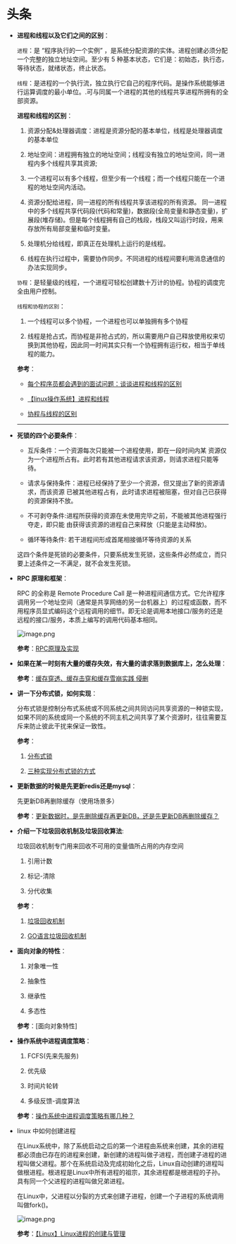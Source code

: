 # 头条

- **进程和线程以及它们之间的区别**：

    `进程`：是 “程序执行的一个实例” ，是系统分配资源的实体。进程创建必须分配一个完整的独立地址空间。至少有 5 种基本状态，它们是：初始态，执行态，等待状态，就绪状态，终止状态。

    `线程`：是进程的一个执行流，独立执行它自己的程序代码。是操作系统能够进行运算调度的最小单位。.可与同属一个进程的其他的线程共享进程所拥有的全部资源。

    **进程和线程的区别**：

    1. 资源分配&处理器调度：进程是资源分配的基本单位，线程是处理器调度的基本单位

    2. 地址空间：进程拥有独立的地址空间；线程没有独立的地址空间，同一进程内多个线程共享其资源;

    3. 一个进程可以有多个线程，但至少有一个线程；而一个线程只能在一个进程的地址空间内活动。

    4. 资源分配给进程，同一进程的所有线程共享该进程的所有资源。 同一进程中的多个线程共享代码段(代码和常量)，数据段(全局变量和静态变量)，扩展段(堆存储)。但是每个线程拥有自己的栈段，栈段又叫运行时段，用来存放所有局部变量和临时变量。

    5. 处理机分给线程，即真正在处理机上运行的是线程。

    6. 线程在执行过程中，需要协作同步。不同进程的线程间要利用消息通信的办法实现同步。

    `协程`：是轻量级的线程，一个进程可轻松创建数十万计的协程。协程的调度完全由用户控制。

    `线程和协程的区别`：

    1. 一个线程可以多个协程，一个进程也可以单独拥有多个协程

    2. 线程是抢占式，而协程是非抢占式的，所以需要用户自己释放使用权来切换到其他协程，因此同一时间其实只有一个协程拥有运行权，相当于单线程的能力。

    **参考**：

    - [每个程序员都会遇到的面试问题：谈谈进程和线程的区别](https://www.cnblogs.com/jobbible/p/9766649.html)

    - [【linux操作系统】进程和线程](https://blog.csdn.net/xing1584114471/article/details/92793556)

    - [协程与线程的区别](https://blog.csdn.net/fadbgfnbxb/article/details/88787361)

    ---
    
- **死锁的四个必要条件**：

    - 互斥条件：一个资源每次只能被一个进程使用，即在一段时间内某 资源仅为一个进程所占有。此时若有其他进程请求该资源，则请求进程只能等待。

    - 请求与保持条件：进程已经保持了至少一个资源，但又提出了新的资源请求，而该资源 已被其他进程占有，此时请求进程被阻塞，但对自己已获得的资源保持不放。

    - 不可剥夺条件:进程所获得的资源在未使用完毕之前，不能被其他进程强行夺走，即只能 由获得该资源的进程自己来释放（只能是主动释放)。

    - 循环等待条件: 若干进程间形成首尾相接循环等待资源的关系

    这四个条件是死锁的必要条件，只要系统发生死锁，这些条件必然成立，而只要上述条件之一不满足，就不会发生死锁。

- **RPC 原理和框架**：

    RPC 的全称是 Remote Procedure Call 是一种进程间通信方式。它允许程序调用另一个地址空间（通常是共享网络的另一台机器上）的过程或函数，而不用程序员显式编码这个远程调用的细节。即无论是调用本地接口/服务的还是远程的接口/服务，本质上编写的调用代码基本相同。

    ![image.png](https://ww1.sinaimg.cn/large/006alGmrgy1gc3uryvkkaj30m30hy43f.jpg)

    **参考**：[RPC原理及实现](https://www.cnblogs.com/twinhead/p/9900605.html)

- **如果在某一时刻有大量的缓存失效，有大量的请求落到数据库上，怎么处理**：

    **参考**：[缓存穿透、缓存击穿和缓存雪崩实践 侵删](https://blog.csdn.net/qq_22167989/article/details/100860288)

- **讲一下分布式锁，如何实现**：

    分布式锁是控制分布式系统或不同系统之间共同访问共享资源的一种锁实现，如果不同的系统或同一个系统的不同主机之间共享了某个资源时，往往需要互斥来防止彼此干扰来保证一致性。

    **参考**：

    1. [分布式锁](https://blog.csdn.net/zhouwei1221q/article/details/71457006)

    2. [三种实现分布式锁的方式](https://blog.csdn.net/wuzhiwei549/article/details/80692278)

- **更新数据的时候是先更新redis还是mysql**：

    先更新DB再删除缓存（使用场景多）

    **参考**：[更新数据时，是先删除缓存再更新DB，还是先更新DB再删除缓存？](https://blog.csdn.net/wangxin1982314/article/details/89317465)

- **介绍一下垃圾回收机制及垃圾回收算法**:

    垃圾回收机制专门用来回收不可用的变量值所占用的内存空间

    1. 引用计数

    2. 标记-清除

    3. 分代收集

    **参考**：
    
    1. [垃圾回收机制](https://www.cnblogs.com/12345huangchun/p/10217342.html)

    2. [GO语言垃圾回收机制](https://studygolang.com/articles/25096?fr=sidebar)

- **面向对象的特性**：

    1. 对象唯一性

    2. 抽象性

    3. 继承性

    4. 多态性

    **参考**：[面向对象特性]

- **操作系统中进程调度策略**：

    1. FCFS(先来先服务)

    2. 优先级

    3. 时间片轮转

    4. 多级反馈-调度算法

    **参考**：[操作系统中进程调度策略有哪几种？](https://www.cnblogs.com/hjh-666/p/11449470.html)

- linux 中如何创建进程

    在Linux系统中，除了系统启动之后的第一个进程由系统来创建，其余的进程都必须由已存在的进程来创建，新创建的进程叫做子进程，而创建子进程的进程叫做父进程。那个在系统启动及完成初始化之后，Linux自动创建的进程叫做根进程。根进程是Linux中所有进程的祖宗，其余进程都是根进程的子孙。具有同一个父进程的进程叫做兄弟进程。

    在Linux中，父进程以分裂的方式来创建子进程，创建一个子进程的系统调用叫做fork()。

    ![image.png](https://ww1.sinaimg.cn/large/006alGmrgy1gc9josr63zj30fm080wg5.jpg)

    **参考**：[【Linux】Linux进程的创建与管理](https://blog.csdn.net/qq_38410730/article/details/81193118)
